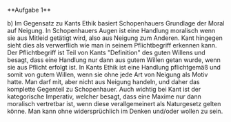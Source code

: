 \*\*Aufgabe 1\*\*



b) Im Gegensatz zu Kants Ethik basiert Schopenhauers Grundlage der Moral auf Neigung. In Schopenhauers Augen ist eine Handlung moralisch wenn sie aus Mitleid getätigt wird, also aus Neigung zum Anderen. Kant hingegen sieht dies als verwerflich wie man in seinem Pflichtbegriff erkennen kann. Der Pflichtbegriff ist Teil von Kants "Definition" des guten Willens und besagt, dass eine Handlung nur dann aus gutem Willen getan wurde, wenn sie aus Pflicht erfolgt ist. In Kants Ethik ist eine Handlung pflichtgemäß und somit von gutem Willen, wenn sie ohne jede Art von Neigung als Motiv hatte. Man darf mit, aber nicht aus Neigung handeln, und daher das komplette Gegenteil zu Schopenhauer. Auch wichtig bei Kant ist der kategorische Imperativ, welcher besagt, dass eine Maxime nur dann moralisch vertretbar ist, wenn diese verallgemeinert als Naturgesetz gelten könne. Man kann ohne widersprüchlich im Denken und/oder wollen zu sein.

